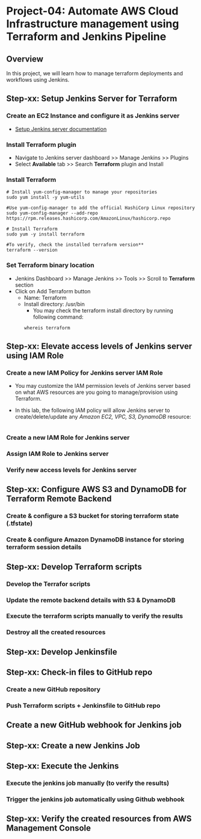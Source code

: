 # Project-04: Automate AWS Cloud Infrastructure management using Terraform and Jenkins Pipeline

## Overview

In this project, we will learn how to manage terraform deployments and workflows using Jenkins.

## Step-xx: Setup Jenkins Server for Terraform

### Create an EC2 Instance and configure it as Jenkins server

- [Setup Jenkins server documentation](https://github.com/kbindesh/jenkins-masterclass/tree/main/Module-03_Setting_up_Jenkins/01-jenkins-on-amazon-linux)

### Install Terraform plugin

- Navigate to Jenkins server dashboard >> Manage Jenkins >> Plugins
- Select **Available** tab >> Search **Terraform** plugin and Install

### Install Terraform

```
# Install yum-config-manager to manage your repositories
sudo yum install -y yum-utils

#Use yum-config-manager to add the official HashiCorp Linux repository
sudo yum-config-manager --add-repo https://rpm.releases.hashicorp.com/AmazonLinux/hashicorp.repo

# Install Terraform
sudo yum -y install terraform

#To verify, check the installed terraform version**
terraform --version
```

### Set Terraform binary location

- Jenkins Dashboard >> Manage Jenkins >> Tools >> Scroll to **Terraform** section
- Click on Add Terraform button
  - Name: Terraform
  - Install directory: /usr/bin
    - You may check the terraform install directory by running following command:
    ```
    whereis terraform
    ```

## Step-xx: Elevate access levels of Jenkins server using IAM Role

### Create a new IAM Policy for Jenkins server IAM Role

- You may customize the IAM permission levels of Jenkins server based on what AWS resources are you going to manage/provision using Terraform.

- In this lab, the following IAM policy will allow Jenkins server to create/delete/update any _Amazon EC2, VPC, S3, DynamoDB_ resource:

```

```

### Create a new IAM Role for Jenkins server

### Assign IAM Role to Jenkins server

### Verify new access levels for Jenkins server

## Step-xx: Configure AWS S3 and DynamoDB for Terraform Remote Backend

### Create & configure a S3 bucket for storing terraform state (.tfstate)

### Create & configure Amazon DynamoDB instance for storing terraform session details

## Step-xx: Develop Terraform scripts

### Develop the Terrafor scripts

### Update the remote backend details with S3 & DynamoDB

### Execute the terraform scripts manually to verify the results

### Destroy all the created resources

## Step-xx: Develop Jenkinsfile

## Step-xx: Check-in files to GitHub repo

### Create a new GitHub repository

### Push Terraform scripts + Jenkinsfile to GitHub repo

## Create a new GitHub webhook for Jenkins job

## Step-xx: Create a new Jenkins Job

## Step-xx: Execute the Jenkins

### Execute the jenkins job manually (to verify the results)

### Trigger the jenkins job automatically using Github webhook

## Step-xx: Verify the created resources from AWS Management Console
